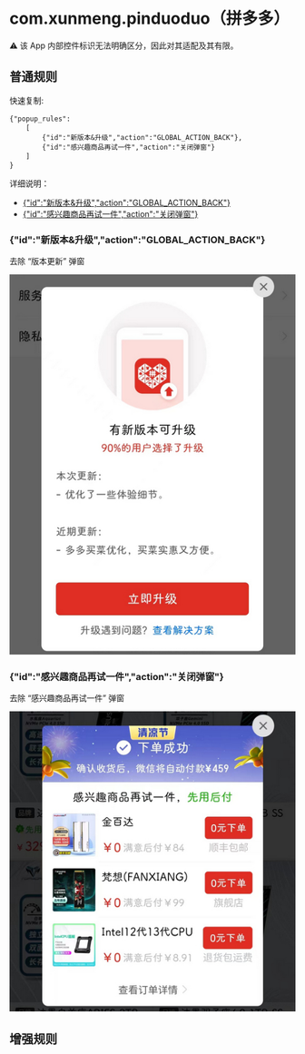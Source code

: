 # com.xunmeng.pinduoduo（拼多多）

⚠ 该 App 内部控件标识无法明确区分，因此对其适配及其有限。

## 普通规则

快速复制:
```
{"popup_rules":
    [
        {"id":"新版本&升级","action":"GLOBAL_ACTION_BACK"},
        {"id":"感兴趣商品再试一件","action":"关闭弹窗"}
    ]
}
```
详细说明：
- [{"id":"新版本&升级","action":"GLOBAL_ACTION_BACK"}](#id新版本升级actionglobal_action_back)
- [{"id":"感兴趣商品再试一件","action":"关闭弹窗"}](#id感兴趣商品再试一件action关闭弹窗)

### {"id":"新版本&升级","action":"GLOBAL_ACTION_BACK"}
去除 “版本更新” 弹窗

![](./assets/版本更新弹窗.jpg)

### {"id":"感兴趣商品再试一件","action":"关闭弹窗"}
去除 “感兴趣商品再试一件” 弹窗

![](./assets/感兴趣商品再试一件弹窗.jpg)

## 增强规则

